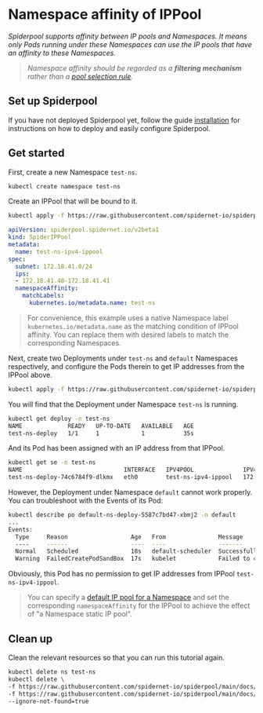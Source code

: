 # Namespace affinity of IPPool

*Spiderpool supports affinity between IP pools and Namespaces. It means only Pods running under these Namespaces can use the IP pools that have an affinity to these Namespaces.*

> *Namespace affinity should be regarded as a **filtering mechanism** rather than a [pool selection rule](TODO).*

## Set up Spiderpool

If you have not deployed Spiderpool yet, follow the guide [installation](./install/underlay/get-started-kind.md) for instructions on how to deploy and easily configure Spiderpool.

## Get started

First, create a new Namespace `test-ns`.

```bash
kubectl create namespace test-ns
```

Create an IPPool that will be bound to it.

```bash
kubectl apply -f https://raw.githubusercontent.com/spidernet-io/spiderpool/main/docs/example/ippool-affinity-namespace/test-ns-ipv4-ippool.yaml
```

```yaml
apiVersion: spiderpool.spidernet.io/v2beta1
kind: SpiderIPPool
metadata:
  name: test-ns-ipv4-ippool
spec:
  subnet: 172.18.41.0/24
  ips:
  - 172.18.41.40-172.18.41.41
  namespaceAffinity:
    matchLabels:
      kubernetes.io/metadata.name: test-ns
```

> For convenience, this example uses a native Namespace label `kubernetes.io/metadata.name` as the matching condition of IPPool affinity. You can replace them with desired labels to match the corresponding Namespaces.

Next, create two Deployments under `test-ns` and `default` Namespaces respectively, and configure the Pods therein to get IP addresses from the IPPool above.

```bash
kubectl apply -f https://raw.githubusercontent.com/spidernet-io/spiderpool/main/docs/example/ippool-affinity-namespace/different-ns-deploys.yaml
```

You will find that the Deployment under Namespace `test-ns` is running.

```bash
kubectl get deploy -n test-ns
NAME             READY   UP-TO-DATE   AVAILABLE   AGE
test-ns-deploy   1/1     1            1           35s
```

And its Pod has been assigned with an IP address from that IPPool.

```bash
kubectl get se -n test-ns
NAME                             INTERFACE   IPV4POOL              IPV4              IPV6POOL   IPV6   NODE            CREATETION TIME
test-ns-deploy-74c6784f9-dlkmx   eth0        test-ns-ipv4-ippool   172.18.41.41/24                     spider-worker   46s
```

However, the Deployment under Namespace `default` cannot work properly. You can troubleshoot with the Events of its Pod:

```bash
kubectl describe po default-ns-deploy-5587c7bd47-xbmj2 -n default
...
Events:
  Type     Reason                  Age   From               Message
  ----     ------                  ----  ----               -------
  Normal   Scheduled               18s   default-scheduler  Successfully assigned default/default-ns-deploy-5587c7bd47-xbmj2 to spider-worker
  Warning  FailedCreatePodSandBox  17s   kubelet            Failed to create pod sandbox: rpc error: code = Unknown desc = failed to setup network for sandbox "97f18ae3ee315f58347f8936f819dd20b29c2d0a3d457fc6f0022282bf513e91": [default/default-ns-deploy-5587c7bd47-xbmj2:macvlan-cni-default]: error adding container to network "macvlan-cni-default": spiderpool IP allocation error: [POST /ipam/ip][500] postIpamIpFailure  failed to allocate IP addresses in standard mode: no IPPool available, all IPv4 IPPools [test-ns-ipv4-ippool] of eth0 filtered out: unmatched Namespace affinity of IPPool test-ns-ipv4-ippool
```

Obviously, this Pod has no permission to get IP addresses from IPPool `test-ns-ipv4-ippool`.

> You can specify a [default IP pool for a Namespace](https://github.com/spidernet-io/spiderpool/blob/main/docs/usage/ippool-namespace.md) and set the corresponding `namespaceAffinity` for the IPPool to achieve the effect of "a Namespace static IP pool".

## Clean up

Clean the relevant resources so that you can run this tutorial again.

```bash
kubectl delete ns test-ns
kubectl delete \
-f https://raw.githubusercontent.com/spidernet-io/spiderpool/main/docs/example/ippool-affinity-namespace/test-ns-ipv4-ippool.yaml \
-f https://raw.githubusercontent.com/spidernet-io/spiderpool/main/docs/example/ippool-affinity-namespace/different-ns-deploys.yaml \
--ignore-not-found=true
```
